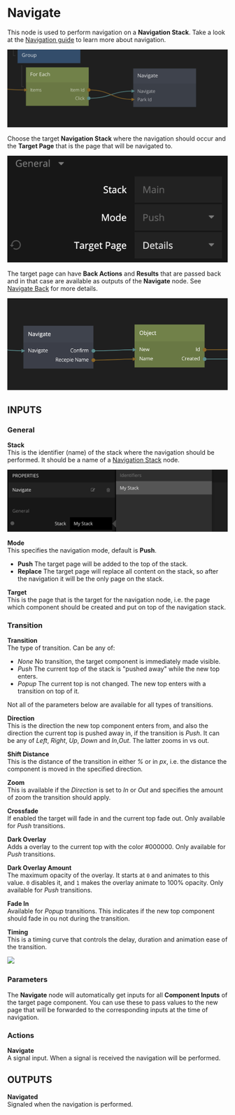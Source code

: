 # Navigate

This node is used to perform navigation on a **Navigation Stack**. Take a look at the [Navigation guide](/guides/navigation.md) to learn more about navigation.

<div class="ndl-images">
    <img src="/guides/navigation/main-navigate.png" class="ndl-image med"></img>   
</div>

Choose the target **Navigation Stack** where the navigation should occur and the **Target Page** that is the page that will be navigated to.

<div class="ndl-images">
    <img src="/nodes/navigation/navigate-1.png" class="ndl-image med"></img>   
</div>

The target page can have **Back Actions** and **Results** that are passed back and in that case are available as outputs of the **Navigate** node. See [Navigate Back](/nodes/navigation/navigate-back.md) for more details.

<div class="ndl-images">
    <img src="/nodes/navigation/back-actions-3.png" class="ndl-image med"></img>   
</div>

## INPUTS

### General

**Stack**  
This is the identifier (name) of the stack where the navigation should be performed. It should be a name of a [Navigation Stack](/nodes/navigation/navigation-stack.md) node.

<div class="ndl-images">
    <img src="/guides/navigation/choose-stack.png" class="ndl-image med"></img>   
</div>

**Mode**  
This specifies the navigation mode, default is **Push**.

- **Push** The target page will be added to the top of the stack.
- **Replace** The target page will replace all content on the stack, so after the navigation it will be the only page on the stack.

**Target**  
This is the page that is the target for the navigation node, i.e. the page which component should be created and put on top of the navigation stack. 

### Transition

**Transition**  
The type of transition. Can be any of:

- _None_ No transition, the target component is immediately made visible.
- _Push_ The current top of the stack is "pushed away" while the new top enters.
- _Popup_ The current top is not changed. The new top enters with a transition on top of it.

Not all of the parameters below are available for all types of transitions.

**Direction**  
This is the direction the new top component enters from, and also the direction the current top is pushed away in, if the transition is _Push_. It can be any of _Left_, _Right_, _Up_, _Down_ and _In_,_Out_. The latter zooms in vs out.

**Shift Distance**  
This is the distance of the transition in either _%_ or in _px_, i.e. the distance the component is moved in the specified direction.

**Zoom**  
This is available if the _Direction_ is set to _In_ or _Out_ and specifies the amount of zoom the transition should apply.

**Crossfade**  
If enabled the target will fade in and the current top fade out. Only available for _Push_ transitions.

**Dark Overlay**  
Adds a overlay to the current top with the color #000000. Only available for _Push_ transitions.

**Dark Overlay Amount**  
The maximum opacity of the overlay. It starts at `0` and animates to this value. `0` disables it, and `1` makes the overlay animate to 100% opacity. Only available for _Push_ transitions.

**Fade In**  
Available for _Popup_ transitions. This indicates if the new top component should fade in ou not during the transition.

**Timing**  
This is a timing curve that controls the delay, duration and animation ease of the transition.

<div class="ndl-images">
    <img src="/modules/webappnavigation/guide/transition-params.png" class="ndl-image med"></img>   
</div>

### Parameters

The **Navigate** node will automatically get inputs for all **Component Inputs** of the target page component. You can use these to pass values to the new page that will be forwarded to the corresponding inputs at the time of navigation.

### Actions

**Navigate**  
A signal input. When a signal is received the navigation will be performed.

## OUTPUTS

**Navigated**  
Signaled when the navigation is performed.
